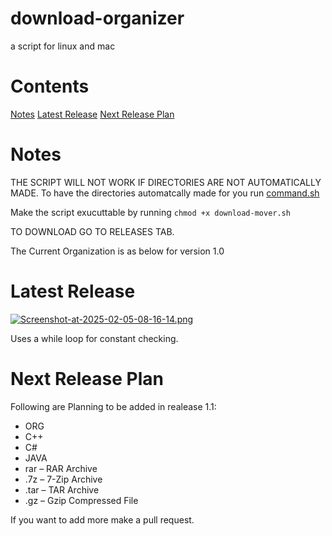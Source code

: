 # download-organizer
a script for linux and mac

# Contents
[Notes](#Notes)
[Latest Release](#Latest_Release)
[Next Release Plan](#Next_Release_Plan)

# Notes
THE SCRIPT WILL NOT WORK IF DIRECTORIES ARE NOT AUTOMATICALLY MADE.
To have the directories automatcally made for you run [command.sh](command.sh)

Make the script exucuttable by running `chmod +x download-mover.sh`

TO DOWNLOAD GO TO RELEASES TAB.

The Current Organization is as below for version 1.0


# Latest Release

[![Screenshot-at-2025-02-05-08-16-14.png](https://i.postimg.cc/wTWm9kwN/Screenshot-at-2025-02-05-08-16-14.png)](https://postimg.cc/4m9d5pk4)

Uses a while loop for constant checking.

# Next Release Plan
Following are Planning to be added in realease 1.1:

- ORG
- C++
- C#
- JAVA
- rar – RAR Archive
- .7z – 7-Zip Archive
- .tar – TAR Archive
- .gz – Gzip Compressed File

If you want to add more make a pull request.
